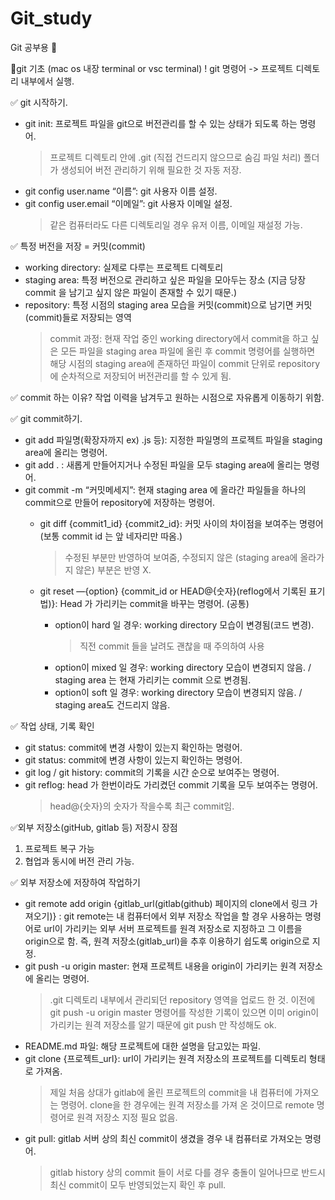 # Git_study
Git 공부용 📝

📍git 기초 (mac os 내장 terminal or vsc terminal)
  ! git 명령어 -> 프로젝트 디렉토리 내부에서 실행.

✅ git 시작하기.
* git init: 프로젝트 파일을 git으로 버전관리를 할 수 있는 상태가 되도록 하는 명령어.
  > 프로젝트 디렉토리 안에 .git (직접 건드리지 않으므로 숨김 파일 처리) 폴더가 생성되어 버전 관리하기 위해 필요한 것 자동 저장.
* git config user.name “이름”: git 사용자 이름 설정.
* git config user.email “이메일”: git 사용자 이메일 설정.
   > 같은 컴퓨터라도 다른 디렉토리일 경우 유저 이름, 이메일 재설정 가능.

✅ 특정 버전을 저장 = 커밋(commit)
- working directory: 실제로 다루는 프로젝트 디렉토리
- staging area: 특정 버전으로 관리하고 싶은 파일을 모아두는 장소 (지금 당장 commit 을 남기고 싶지 않은 파일이 존재할 수 있기 때문.)
- repository: 특정 시점의 staging area 모습을 커밋(commit)으로 남기면 커밋(commit)들로 저장되는 영역
  > commit 과정: 현재 작업 중인 working directory에서 commit을 하고 싶은 모든 파일을 staging area 파일에 올린 후
                commit 명령어를 실행하면 해당 시점의 staging area에 존재하던 파일이 commit 단위로 repository에 순차적으로 저장되어 버전관리를 할 수 있게 됨.

✅ commit 하는 이유? 작업 이력을 남겨두고 원하는 시점으로 자유롭게 이동하기 위함.

✅ git commit하기.
* git add 파일명(확장자까지 ex) .js 등): 지정한 파일명의 프로젝트 파일을 staging area에 올리는 명령어.
* git add . : 새롭게 만들어지거나 수정된 파일을 모두 staging area에 올리는 명령어.
* git commit -m “커밋메세지”: 현재 staging area 에 올라간 파일들을 하나의 commit으로 만들어 repository에 저장하는 명령어.
  * git diff {commit1_id} {commit2_id}: 커밋 사이의 차이점을 보여주는 명령어 (보통 commit id 는 앞 네자리만 따옴.)
    > 수정된 부분만 반영하여 보여줌, 수정되지 않은 (staging area에 올라가지 않은) 부분은 반영 X.

  * git reset —{option} {commit_id or HEAD@{숫자}(reflog에서 기록된 표기법)}: Head 가 가리키는 commit을 바꾸는 명령어. (공통)
    - option이 hard 일 경우: working directory 모습이 변경됨(코드 변경).
      > 직전 commit 들을 날려도 괜찮을 때 주의하여 사용
    - option이 mixed 일 경우: working directory 모습이 변경되지 않음. / staging area 는 현재 가리키는 commit 으로 변경됨.
    - option이 soft 일 경우: working directory 모습이 변경되지 않음. / staging area도 건드리지 않음.


✅ 작업 상태, 기록 확인
* git status: commit에 변경 사항이 있는지 확인하는 명령어.
* git status: commit에 변경 사항이 있는지 확인하는 명령어.
* git log / git history: commit의 기록을 시간 순으로 보여주는 명령어.
* git reflog: head 가 한번이라도 가리켰던 commit 기록을 모두 보여주는 명령어.
  > head@{숫자}의 숫자가 작을수록 최근 commit임.


✅외부 저장소(gitHub, gitlab 등) 저장시 장점
1. 프로젝트 복구 가능
2. 협업과 동시에 버전 관리 가능.

✅ 외부 저장소에 저장하여 작업하기
* git remote add origin {gitlab_url(gitlab(github) 페이지의 clone에서 링크 가져오기)}
  : git remote는 내 컴퓨터에서 외부 저장소 작업을 할 경우 사용하는 명령어로 url이 가리키는 외부 서버 프로젝트를 원격 저장소로 지정하고 그 이름을 origin으로 함.
    즉, 원격 저장소(gitlab_url)을 추후 이용하기 쉽도록 origin으로 지정.
* git push -u origin master: 현재 프로젝트 내용을 origin이 가리키는 원격 저장소에 올리는 명령어.
  > .git 디렉토리 내부에서 관리되던 repository 영역을 업로드 한 것.
  > 이전에 git push -u origin master 명령어를 작성한 기록이 있으면 이미 origin이 가리키는 원격 저장소를 알기 때문에 git push 만 작성해도 ok.
* README.md 파일: 해당 프로젝트에 대한 설명을 담고있는 파일.
* git clone {프로젝트_url}: url이 가리키는 원격 저장소의 프로젝트를 디렉토리 형태로 가져옴.
  > 제일 처음 상대가 gitlab에 올린 프로젝트의 commit을 내 컴퓨터에 가져오는 명령어.
  > clone을 한 경우에는 원격 저장소를 가져 온 것이므로 remote 명령어로 원격 저장소 지정 필요 없음.
* git pull: gitlab 서버 상의 최신 commit이 생겼을 경우 내 컴퓨터로 가져오는 명령어.
  > gitlab history 상의 commit 들이 서로 다를 경우 충돌이 일어나므로 반드시 최신 commit이 모두 반영되었는지 확인 후 pull.
